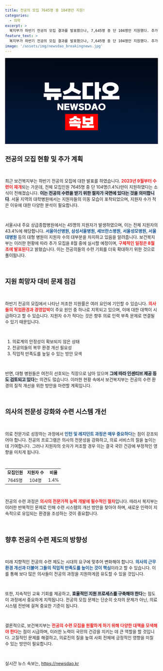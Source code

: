 ```yaml
---
title: 전공의 모집 7645명 중 104명만 지원!
categories:
  - 의학
excerpt: >
  복지부가 하반기 전공의 모집 결과를 발표했으나, 7,645명 중 단 104명만 지원했다. 추가 모집 계획도 발표된 가운데, 의료계의 우려가 커지고 있다. 클릭하여 자세한 내용을 확인해보세요!
feature_text: >
  복지부가 하반기 전공의 모집 결과를 발표했으나, 7,645명 중 단 104명만 지원했다. 추가 모집 계획도 발표된 가운데, 의료계의 우려가 커지고 있다. 클릭하여 자세한 내용을 확인해보세요!
image: '/assets/img/newsdao_breakingnews.jpg'
---
```


<p><img src="/assets/img/newsdao_breakingnews.jpg" alt="ontimetimes 속보" /></p>

<h2 data-ke-size="size26">전공의 모집 현황 및 추가 계획</h2>

<p data-ke-size="size16">&nbsp;</p>

<p>최근 보건복지부는 하반기 전공의 모집에 대한 발표를 하였습니다. <b><span style="color: #ee2323;">2023년 9월부터 수련이 재개</span></b>되는 가운데, 전체 모집인원 7645명 중 단 104명(1.4%)만이 지원하였다는 소식이 전해졌습니다. <b><span style="background-color: #21538527;">이는 전공의 수련을 받기 위한 절차가 국면에 있다는 것을 의미합니다</span></b>. 서울 지역의 대학병원에서는 지원자들의 이동 모습이 포착되었으며, 지원자 수가 적은 이유에 대한 다양한 분석이 필요합니다. </p>

<p data-ke-size="size16">&nbsp;</p>

<p>서울시내 주요 상급종합병원에서는 45명의 지원자가 발생하였으며, 이는 전체 지원자의 43.4%에 해당합니다. <b><span style="color: #1a5490;">서울아산병원, 삼성서울병원, 세브란스병원, 서울성모병원, 서울대병원</span></b> 등의 대형 병원이 지원자 수의 대부분을 차지하고 있음을 알려줍니다. 보건복지부는 이러한 현황에 따라 추가 모집을 8월 중에 실시할 예정이며, <b><span style="color: #ee2323;">구체적인 일정은 8월 초에 발표된다</span></b>고 밝혔습니다. 이는 전공의들의 수련 기회를 더욱 확대하기 위한 것으로 풀이됩니다.</p>

<p data-ke-size="size16">&nbsp;</p>

<h2 data-ke-size="size26">지원 희망자 대비 문제 점검</h2>

<p data-ke-size="size16">&nbsp;</p>

<p>하반기 전공의 모집에서 나타난 저조한 지원률은 여러 요인에 기인할 수 있습니다. <b><span style="color: #ee2323;">의사들의 직업환경과 경영압박</span></b>이 주요 원인 중 하나로 지목되고 있으며, 이에 대한 대책이 시급하다고 할 수 있습니다. 지원자 수가 적다는 것은 향후 의료 인력 부족 문제로 연결될 수 있기 때문입니다. </p>

<p data-ke-size="size16">&nbsp;</p>

<ol>
<li>의료계의 안정성이 확보되지 않은 상태</li>
<li>전공의들의 복무 환경 개선 필요성</li>
<li>직업적 만족도를 높일 수 있는 방안 모색</li>
</ol>

<p data-ke-size="size16">&nbsp;</p>

<p>반면, 대형 병원들은 여전히 선호되는 직장으로 남아 있으며 <b><span style="background-color: #21538527;">그에 따라 인센티브 제공 등도 검토되고 있다</span></b>는 의견도 많습니다. 이러한 현황 속에서 보건복지부는 전공의 수련 환경의 질적 개선을 위한 방안을 마련할 계획입니다.</p>

<p data-ke-size="size16">&nbsp;</p>

<h2 data-ke-size="size26">의사의 전문성 강화와 수련 시스템 개선</h2>

<p data-ke-size="size16">&nbsp;</p>

<p>의료 전문가로 성장하는 과정에서 <b><span style="color: #1a5490;">인턴 및 레지던트 과정은 매우 중요하다</span></b>는 점이 강조되어야 합니다. 전공의 프로그램은 의사의 전문성을 강화하고, 의료 서비스의 질을 높이는 데 기여합니다. 그러나 지원자의 숫자가 저조할 경우 이는 결국 국민 건강에 부정적인 영향을 미치게 됩니다.</p>

<p data-ke-size="size16">&nbsp;</p>

<table style="width: 100%; border-collapse: collapse;">
<tr>
<td style="text-align: center; height: 17px;"><b>모집인원</b></td>
<td style="text-align: center; height: 17px;"><b>지원자 수</b></td>
<td style="text-align: center; height: 17px;"><b>비율</b></td>
</tr>
<tr>
<td style="text-align: center; height: 17px;">7645명</td>
<td style="text-align: center; height: 17px;">104명</td>
<td style="text-align: center; height: 17px;">1.4%</td>
</tr>
</table>

<p data-ke-size="size16">&nbsp;</p>

<p>전공의 수련 과정은 <b><span style="color: #ee2323;">의사의 전문가적 능력 개발에 필수적인 절차</span></b>입니다. 따라서 복지부는 이러한 반복적인 문제로 인해 수련 시스템의 개선 방안을 찾아야 하며, 새로운 인력이 지속적으로 유입되는 환경을 조성하는 것이 중요합니다.</p>

<p data-ke-size="size16">&nbsp;</p>

<h2 data-ke-size="size26">향후 전공의 수련 제도의 방향성</h2>

<p data-ke-size="size16">&nbsp;</p>

<p>미래 지향적인 전공의 수련 제도는 시대의 요구에 맞추어 변화해야 합니다. <b><span style="color: #1a5490;">의사의 근무환경 개선과 더불어 그들의 직업적 만족도를 높이는 것이 핵심</span></b>이라고 할 수 있습니다. 이를 통해 보다 많은 의사들이 전공의 과정을 지원하게끔 유도할 수 있을 것입니다.</p>

<p data-ke-size="size16">&nbsp;</p>

<p>또한, 지속적인 교육 기회를 제공하고, <b><span style="background-color: #21538527;">효율적인 지원 프로세스를 구축해야 한다</span></b>는 점도 이 과정에서 중요하게 지적됩니다. 전공의 모집 문제는 단순히 숫자의 문제가 아닌, 의료 시스템 전반에 걸쳐 중요한 기준이 됩니다.</p>

<p data-ke-size="size16">&nbsp;</p>

<p>결론적으로, 보건복지부는 <b><span style="color: #ee2323;">전공의 수련 모집을 원활하게 하기 위해 다양한 대책을 모색해야 한다</span></b>는 점이 시급하며, 이러한 노력이 국민의 건강을 지키는 데 큰 역할을 할 것입니다. 고질적인 문제를 해결하고, 의료진의 질을 높여 사회 전체에 긍정적인 영향을 미칠 수 있는 방안이 필요합니다.</p>

<p data-ke-size="size16">&nbsp;</p>
실시간 뉴스 속보는, <a href="https://newsdao.kr" rel="dofollow">https://newsdao.kr</a>


